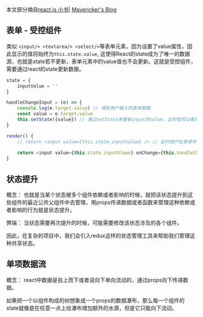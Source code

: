 本文部分摘自[react.js 小书](http://huziketang.mangojuice.top/books/react/lesson1)| [Mavericker's Blog](https://zhaozuoqi.com/react/%E7%94%9F%E5%91%BD%E5%91%A8%E6%9C%9F.html#render)

##  表单 - 受控组件

类似 `<input/> <textarea/> <select/>`等表单元素，因为设置了value属性，因此显示的值将始终为`this.state.value`, 这使得React的state成为了唯一的数据源，也就是state若不更新，表单元素中的value值也不会更新。这就是受控组件，需要通过react的state更新数据。

```js
state = {
    inputValue = ''
}

handleChangeInput = (e) => {
    console.log(e.target.value) // 得到用户输入的表单数据
    const value = e.target.value
    this.setState({value}) // 通过setState来更新input的value，此时就可以看到input获取用户输入的数据
}

render() {
    // return <input value={this.state.inputValue} /> // 此时用户在表单中输入也不会改变input里面的值。在视觉上会认为输入无效，实际上是input这时候并没有访问到表单数据。
    
    return <input value={this.state.inputVlaue} onChange={this.handleChangeInput}> // onChange在用户每次操作时都会执行，可以获取到用户输入的表单数据
}
```

## 状态提升

概念： 也就是当某个状态被多个组件依赖或者影响的时候，就把该状态提升到这些组件的最近公共父组件中去管理，用props传递数据或者函数来管理这种依赖或者影响的行为就是状态提升。

弊端： 当状态需要再次提升的时候，可能需要修改该状态涉及的各个组件。

因此，在复杂的项目中，我们会引入redux这样的状态管理工具来帮助我们管理这种共享状态。

## 单项数据流

概念： react中数据是自上而下或者说向下单向流动的，通过props向下传递数据。

如果把一个以组件构成的树想象成一个props的数据瀑布，那么每一个组件的state就像是在任意一点上给瀑布增加额外的水源，但是它只能向下流动。